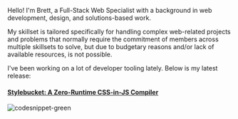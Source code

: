 Hello! I'm Brett, a Full-Stack Web Specialist with a background in web development, design, and solutions-based work.

My skillset is tailored specifically for handling complex web-related projects and problems that normally require the commitment of members across multiple skillsets to solve, but due to budgetary reasons and/or lack of available resources, is not possible.

I've been working on a lot of developer tooling lately. Below is my latest release:

#### [Stylebucket: A Zero-Runtime CSS-in-JS Compiler](https://github.com/stylebucket/stylebucket-core) 
<!-- [![codesnippet](https://github.com/woodbrettm/woodbrettm/assets/11901801/72287e80-e342-4c26-bb5a-30609cd45368)](https://github.com/stylebucket/stylebucket-core) -->
![codesnippet-green](https://github.com/woodbrettm/woodbrettm/assets/11901801/8b7a4d7f-194c-4fa1-8058-da68a011f706)
